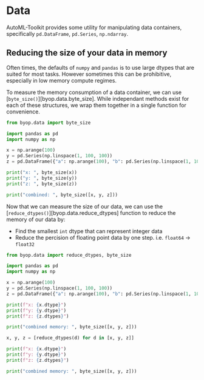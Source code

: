 # Data
AutoML-Toolkit provides some utility for manipulating data containers, specifically
`pd.DataFrame`, `pd.Series`, `np.ndarray`.


## Reducing the size of your data in memory
Often times, the defaults of `numpy` and `pandas` is to use large dtypes that are
suited for most tasks. However sometimes this can be prohibitive, especially in low
memory compute regimes.

To measure the memory consumption of a data container, we can
use [`byte_size()`][byop.data.byte_size]. While independant methods exist for each of these
structures, we wrap them together in a single function for convenience.

```python exec="true" source="material-block" result="python" title="ref-data-bytesize"
from byop.data import byte_size

import pandas as pd
import numpy as np

x = np.arange(100)
y = pd.Series(np.linspace(1, 100, 100))
z = pd.DataFrame({"a": np.arange(100), "b": pd.Series(np.linspace(1, 100, 100))})

print("x: ", byte_size(x))
print("y: ", byte_size(y))
print("z: ", byte_size(z))

print("combined: ", byte_size([x, y, z]))
```

Now that we can measure the size of our data, we can use the
[`reduce_dtypes()`][byop.data.reduce_dtypes] function to reduce the memory of our
data by:

* Find the smallest `int` dtype that can represent integer data
* Reduce the percision of floating point data by one step. i.e. `float64` -> `float32`

```python exec="true" source="material-block" result="python" title="ref-data-reducedtypes"
from byop.data import reduce_dtypes, byte_size

import pandas as pd
import numpy as np

x = np.arange(100)
y = pd.Series(np.linspace(1, 100, 100))
z = pd.DataFrame({"a": np.arange(100), "b": pd.Series(np.linspace(1, 100, 100))})

print(f"x: {x.dtype}")
print(f"y: {y.dtype}")
print(f"z: {z.dtypes}")

print("combined memory: ", byte_size([x, y, z]))

x, y, z = [reduce_dtypes(d) for d in [x, y, z]]

print(f"x: {x.dtype}")
print(f"y: {y.dtype}")
print(f"z: {z.dtypes}")

print("combined memory: ", byte_size([x, y, z]))
```
